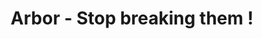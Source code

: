 ---
pid: llp24
title: Arbor - Stop breaking them !
location_transcription: City Hall
coordinates: "[-75.164522241091, 39.953010359548]"
zipcode: '19119'
gen_neighborhood: Northwest Philadelphia
neighborhood: Mount Airy
outside_phl: 
age: '11'
age_range: 6-13
instagram: 
image_file_name: llp_24.jpg
proposal_transcription: 
topic: Environment
topic_summary: '0'
type: Tree
keywords_other: stop breaking
credit: Maeve McNichol
image_labels: 
twitter: 
facebook: 
permalink: "/monuments/llp24/"
layout: item-page
---